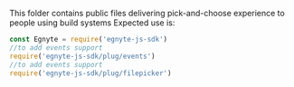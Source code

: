 This folder contains public files delivering pick-and-choose experience to people using build systems
Expected use is:

```js
const Egnyte = require('egnyte-js-sdk')
//to add events support
require('egnyte-js-sdk/plug/events')
//to add events support
require('egnyte-js-sdk/plug/filepicker')
```

